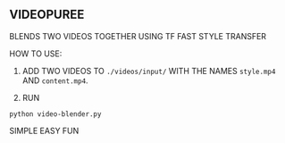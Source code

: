 ## VIDEOPUREE

BLENDS TWO VIDEOS TOGETHER USING TF FAST STYLE TRANSFER

HOW TO USE:

1. ADD TWO VIDEOS TO `./videos/input/` WITH THE NAMES `style.mp4` AND `content.mp4`. 

2. RUN
```
python video-blender.py
```

SIMPLE EASY FUN
